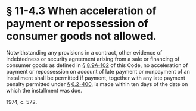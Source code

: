 # § 11-4.3 When acceleration of payment or repossession of consumer goods not allowed.

<p>Notwithstanding any provisions in a contract, other evidence of indebtedness or security agreement arising from a sale or financing of consumer goods as defined in § <a href='http://law.lis.virginia.gov/vacode/8.9A-102/'>8.9A-102</a> of this Code, no acceleration of payment or repossession on account of late payment or nonpayment of an installment shall be permitted if payment, together with any late payment penalty permitted under § <a href='http://law.lis.virginia.gov/vacode/6.2-400/'>6.2-400</a>, is made within ten days of the date on which the installment was due.</p><p>1974, c. 572.</p>
